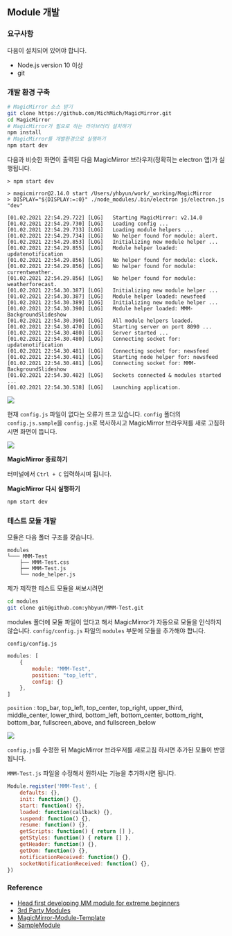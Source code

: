 ## Module 개발

### 요구사항

다음이 설치되어 있어야 합니다.
* Node.js version 10 이상
* git

### 개발 환경 구축

```sh
# MagicMirror 소스 받기
git clone https://github.com/MichMich/MagicMirror.git
cd MagicMirror
# MagicMirror가 필요로 하는 라이브러리 설치하기
npm install
# MagicMirror를 개발환경으로 실행하기
npm start dev
```

다음과 비슷한 화면이 출력된 다음 MagicMirror 브라우저(정확히는 electron 앱)가 실행됩니다.

```
> npm start dev

> magicmirror@2.14.0 start /Users/yhbyun/work/_working/MagicMirror
> DISPLAY="${DISPLAY:=:0}" ./node_modules/.bin/electron js/electron.js "dev"

[01.02.2021 22:54.29.722] [LOG]   Starting MagicMirror: v2.14.0
[01.02.2021 22:54.29.730] [LOG]   Loading config ...
[01.02.2021 22:54.29.733] [LOG]   Loading module helpers ...
[01.02.2021 22:54.29.734] [LOG]   No helper found for module: alert.
[01.02.2021 22:54.29.853] [LOG]   Initializing new module helper ...
[01.02.2021 22:54.29.855] [LOG]   Module helper loaded: updatenotification
[01.02.2021 22:54.29.856] [LOG]   No helper found for module: clock.
[01.02.2021 22:54.29.856] [LOG]   No helper found for module: currentweather.
[01.02.2021 22:54.29.856] [LOG]   No helper found for module: weatherforecast.
[01.02.2021 22:54.30.387] [LOG]   Initializing new module helper ...
[01.02.2021 22:54.30.387] [LOG]   Module helper loaded: newsfeed
[01.02.2021 22:54.30.389] [LOG]   Initializing new module helper ...
[01.02.2021 22:54.30.390] [LOG]   Module helper loaded: MMM-BackgroundSlideshow
[01.02.2021 22:54.30.390] [LOG]   All module helpers loaded.
[01.02.2021 22:54.30.470] [LOG]   Starting server on port 8090 ...
[01.02.2021 22:54.30.480] [LOG]   Server started ...
[01.02.2021 22:54.30.480] [LOG]   Connecting socket for: updatenotification
[01.02.2021 22:54.30.481] [LOG]   Connecting socket for: newsfeed
[01.02.2021 22:54.30.481] [LOG]   Starting node helper for: newsfeed
[01.02.2021 22:54.30.481] [LOG]   Connecting socket for: MMM-BackgroundSlideshow
[01.02.2021 22:54.30.482] [LOG]   Sockets connected & modules started ...
[01.02.2021 22:54.30.538] [LOG]   Launching application.
```

![](https://github.com/yhbyun/publisher-meetup/raw/master/images/magic-mirror-shot1.png)

현재 `config.js` 파일이 없다는 오류가 뜨고 있습니다. `config` 폴더의 `config.js.sample`을 `config.js`로
복사하시고 MagicMirror 브라우저를 새로 고침하시면 화면이 뜹니다.

![](https://github.com/yhbyun/publisher-meetup/raw/master/images/copy-config.jpg)

**MagicMirror 종료하기**

터미널에서 `Ctrl + C` 입력하시며 됩니다.

**MagicMirror 다시 실행하기**

```sh
npm start dev
```

### 테스트 모듈 개발

모듈은 다음 폴더 구조를 갖습니다.
```
modules
└─── MMM-Test
    ├── MMM-Test.css
    ├── MMM-Test.js
    └── node_helper.js
```

제가 제작한 테스트 모듈을 써보시려면
```sh
cd modules
git clone git@github.com:yhbyun/MMM-Test.git
```

modules 폴더에 모듈 파일이 있다고 해서 MagicMirror가 자동으로 모듈을 인식하지 않습니다.
`config/config.js` 파일의 `modules` 부분에 모듈을 추가해야 합니다.

`config/config.js`
```js
modules: [
    {
        module: "MMM-Test",
        position: "top_left",
        config: {}
    },
]
```

`position` : top_bar, top_left, top_center, top_right, upper_third, middle_center, lower_third, bottom_left, bottom_center, bottom_right, bottom_bar, fullscreen_above, and fullscreen_below

![](https://img1.daumcdn.net/thumb/R1280x0/?scode=mtistory2&fname=https%3A%2F%2Fblog.kakaocdn.net%2Fdn%2FPdydg%2FbtqNDo1l1kg%2F3XqpwK85RbV2jNDtDeJyYK%2Fimg.jpg)

`config.js`를 수정한 뒤 MagicMirror 브라우저를 새로고침 하시면 추가된 모듈이 반영됩니다.

`MMM-Test.js` 파일을 수정해서 원하시는 기능을 추가하시면 됩니다.
```js
Module.register('MMM-Test', {
    defaults: {},
    init: function() {},
    start: function() {},
    loaded: function(callback) {},
    suspend: function() {},
    resume: function() {},
    getScripts: function() { return [] },
    getStyles: function() { return [] },
    getHeader: function() {},
    getDom: function() {},
    notificationReceived: function() {},
    socketNotificationReceived: function() {},
})
```

### Reference

* [Head first developing MM module for extreme beginners](https://forum.magicmirror.builders/topic/8534/head-first-developing-mm-module-for-extreme-beginners)
* [3rd Party Modules](https://github.com/MichMich/MagicMirror/wiki/3rd-party-modules)
* [MagicMirror-Module-Template](https://github.com/roramirez/MagicMirror-Module-Template)
* [SampleModule](https://github.com/sdetweil/SampleModule)
